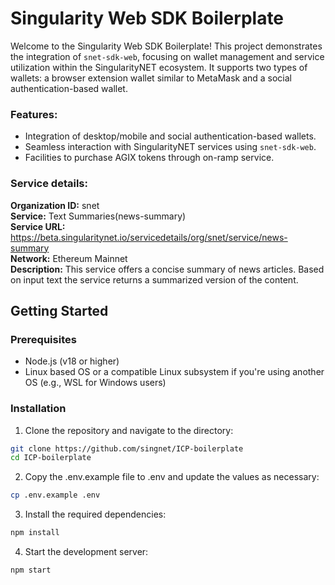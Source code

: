 # Singularity Web SDK Boilerplate

Welcome to the Singularity Web SDK Boilerplate! This project demonstrates the integration of `snet-sdk-web`, focusing on wallet management and service utilization within the SingularityNET ecosystem. It supports two types of wallets: a browser extension wallet similar to MetaMask and a social authentication-based wallet.


### Features:
- Integration of desktop/mobile and social authentication-based wallets.
- Seamless interaction with SingularityNET services using `snet-sdk-web`.
- Facilities to purchase AGIX tokens through on-ramp service.


### Service details:
**Organization ID:** snet \
**Service:** Text Summaries(news-summary) \
**Service URL:** https://beta.singularitynet.io/servicedetails/org/snet/service/news-summary \
**Network:** Ethereum Mainnet \
**Description:** This service offers a concise summary of news articles. Based on input text the service returns a summarized version of the content.


## Getting Started

### Prerequisites
- Node.js (v18 or higher)
- Linux based OS or a compatible Linux subsystem if you're using another OS (e.g., WSL for Windows users)

### Installation
1. Clone the repository and navigate to the directory:
```bash
git clone https://github.com/singnet/ICP-boilerplate
cd ICP-boilerplate
```

2. Copy the .env.example file to .env and update the values as necessary:
```bash
cp .env.example .env
```

3. Install the required dependencies:
```bash
npm install
```

4. Start the development server:
```bash
npm start
```
